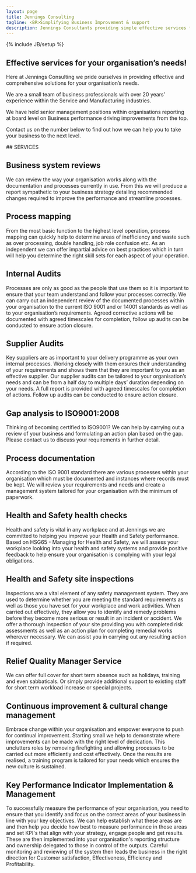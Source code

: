 ```yaml
---
layout: page
title: Jennings Consulting
tagline: <BR>Simplifying Business Improvement & support
description: Jennings Consultants providing simple effective services for your organisation's needs
---
```

{% include JB/setup %}

<section id="about" class="about">
        <div class="container">
            <div class="row">
                <div class="col-lg-12 text-center">
                    <h2>Effective services for your organisation’s needs!</h2>
                    <p class="lead">Here at Jennings Consulting we pride ourselves in providing effective and comprehensive solutions for your organisation’s needs.

We are a small team of business professionals with over 20 years’ experience within the Service and Manufacturing industries.

We have held senior management positions within organisations reporting at board level on Business performance driving improvements from the top.

Contact us on the number below to find out how we can help you to take your business to the next level.
                </div>
            </div>
            <!-- /.row -->
        </div>
        <!-- /.container -->
</section>



<section id="services" class="services">
  <div markdown="1">
## SERVICES

## Business system reviews
We can review the way your organisation works along with the documentation and processes currently in use.  From this we will produce a report sympathetic to your business strategy detailing recommended changes required to improve the performance and streamline processes.

## Process mapping
From the most basic function to the highest level operation, process mapping can quickly help to determine areas of inefficiency and waste such as over processing, double handling, job role confusion etc.  As an independent we can offer impartial advice on best practices which in turn will help you determine the right skill sets for each aspect of your operation.

## Internal Audits
Processes are only as good as the people that use them so it is important to ensure that your team understand and follow your processes correctly.  We can carry out an independent review of the documented processes within your organisation to the current ISO 9001 and or 14001 standards as well as to your organisation’s requirements.  Agreed corrective actions will be documented with agreed timescales for completion, follow up audits can be conducted to ensure action closure.

## Supplier Audits
Key suppliers are as important to your delivery programme as your own internal processes.  Working closely with them ensures their understanding of your requirements and shows them that they are important to you as an effective supplier.  Our supplier audits can be tailored to your organisation’s needs and can be from a half day to multiple days’ duration depending on your needs.  A full report is provided with agreed timescales for completion of actions. Follow up audits can be conducted to ensure action closure.

## Gap analysis to ISO9001:2008
Thinking of becoming certified to ISO9001?  We can help by carrying out a review of your business and formulating an action plan based on the gap. Please contact us to discuss your requirements in further detail.

## Process documentation
According to the ISO 9001 standard there are various processes within your organisation which must be documented and instances where records must be kept.  We will review your requirements and needs and create a management system tailored for your organisation with the minimum of paperwork.

## Health and Safety health checks
Health and safety is vital in any workplace and at Jennings we are committed to helping you improve your Health and Safety performance. Based on HSG65 - Managing for Health and Safety, we will assess your workplace looking into your health and safety systems and provide positive feedback to help ensure your organisation is complying with your legal obligations.

## Health and Safety site inspections
Inspections are a vital element of any safety management system.  They are used to determine whether you are meeting the standard requirements as well as those you have set for your workplace and work activities.  When carried out effectively, they allow you to identify and remedy problems before they become more serious or result in an incident or accident.  We offer a thorough inspection of your site providing you with completed risk assessments as well as an action plan for completing remedial works wherever necessary.  We can assist you in carrying out any resulting action if required.

## Relief Quality Manager Service
We can offer full cover for short term absence such as holidays, training and even sabbaticals.  Or simply provide additional support to existing staff for short term workload increase or special projects.

## Continuous improvement & cultural change management
Embrace change within your organisation and empower everyone to push for continual improvement. Starting small we help to demonstrate where improvements can be made with the right level of dedication.  This unclutters roles by removing firefighting and allowing processes to be carried out more efficiently and cost effectively.  Once the results are realised, a training program is tailored for your needs which ensures the new culture is sustained.

## Key Performance Indicator Implementation & Management
To successfully measure the performance of your organisation, you need to ensure that you identify and focus on the correct areas of your business in line with your key objectives. We can help establish what these areas are and then help you decide how best to measure performance in those areas and set KPI's that align with your strategy, engage people and get results. These are then implemented into your organisation's reporting structure and ownership delegated to those in control of the outputs. Careful monitoring and reviewing of the system then leads the business in the right direction for Customer satisfaction, Effectiveness, Efficiency and Profitability.
  </div>
</section>

